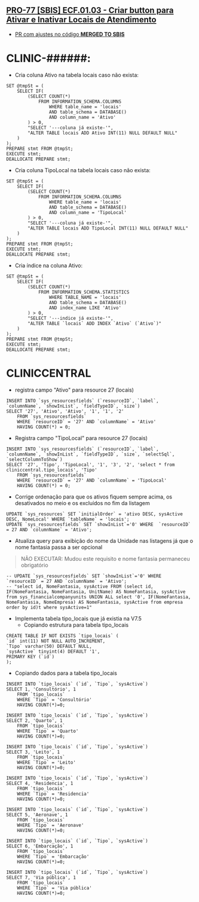 ## [PRO-77 [SBIS] ECF.01.03 - Criar button para Ativar e Inativar Locais de Atendimento](https://feegow.atlassian.net/browse/PRO-77)

- [PR com ajustes no código **MERGED TO SBIS**](https://github.com/feegow/feegowclinic-v7/pull/2859)

CLINIC-######:
=====

- Cria coluna Ativo na tabela locais caso não exista:
```
SET @tmpSt = (
    SELECT IF(
        (SELECT COUNT(*) 
            FROM INFORMATION_SCHEMA.COLUMNS 
                WHERE table_name = 'locais' 
                AND table_schema = DATABASE() 
                AND column_name = 'Ativo' 
        ) > 0,
        "SELECT '---coluna já existe-'", 
        "ALTER TABLE locais ADD Ativo INT(11) NULL DEFAULT NULL"
    )
);
PREPARE stmt FROM @tmpSt;
EXECUTE stmt;
DEALLOCATE PREPARE stmt;
```

- Cria coluna TipoLocal na tabela locais caso não exista:
```
SET @tmpSt = (
    SELECT IF(
        (SELECT COUNT(*) 
            FROM INFORMATION_SCHEMA.COLUMNS 
                WHERE table_name = 'locais' 
                AND table_schema = DATABASE() 
                AND column_name = 'TipoLocal' 
        ) > 0,
        "SELECT '---coluna já existe-'", 
        "ALTER TABLE locais ADD TipoLocal INT(11) NULL DEFAULT NULL"
    )
);
PREPARE stmt FROM @tmpSt;
EXECUTE stmt;
DEALLOCATE PREPARE stmt;
```

- Cria índice na coluna Ativo:
```
SET @tmpSt = (
    SELECT IF(
        (SELECT COUNT(*) 
            FROM INFORMATION_SCHEMA.STATISTICS 
                WHERE TABLE_NAME = 'locais' 
                AND table_schema = DATABASE() 
                AND index_name LIKE 'Ativo'
        ) > 0,
        "SELECT '---indice já existe-'", 
        "ALTER TABLE `locais` ADD INDEX `Ativo` (`Ativo`)"
    )
);
PREPARE stmt FROM @tmpSt;
EXECUTE stmt;
DEALLOCATE PREPARE stmt;
```

CLINICCENTRAL
=====

- registra campo "Ativo" para resource 27 (locais)
```
INSERT INTO `sys_resourcesfields` (`resourceID`, `label`, `columnName`, `showInList`, `fieldTypeID`, `size`)
SELECT '27', 'Ativo', 'Ativo', '1', '1', '2'
    FROM `sys_resourcesfields`
    WHERE `resourceID` = '27' AND `columnName` = 'Ativo'
    HAVING COUNT(*) = 0;
```

- Registra campo "TipoLocal" para resource 27 (locais)
```
INSERT INTO `sys_resourcesfields` (`resourceID`, `label`, `columnName`, `showInList`, `fieldTypeID`, `size`, `selectSql`, `selectColumnToShow`)
SELECT '27', 'Tipo', 'TipoLocal', '1', '3', '2', 'select * from cliniccentral.tipo_locais', 'Tipo'
    FROM `sys_resourcesfields`
    WHERE `resourceID` = '27' AND `columnName` = 'TipoLocal'
    HAVING COUNT(*) = 0;
```

- Corrige ordenação para que os ativos fiquem sempre acima, os desativados no meio e os excluídos no fim da listagem
```
UPDATE `sys_resources` SET `initialOrder` = 'ativo DESC, sysActive DESC, NomeLocal' WHERE `tableName` = 'locais';
UPDATE `sys_resourcesfields` SET `showInList`='0' WHERE  `resourceID` = 27 AND `columnName` = 'Ativo';
```

- Atualiza query para exibição do nome da Unidade nas listagens já que o nome fantasia passa a ser opcional
> NÃO EXECUTAR: Mudou este requisito e nome fantasia permaneceu obrigatório
```
-- UPDATE `sys_resourcesfields` SET `showInList`='0' WHERE  `resourceID` = 27 AND `columnName` = 'Ativo';
-- "select id, NomeFantasia, sysActive FROM (select id, IF(NomeFantasia, NomeFantasia, UnitName) AS NomeFantasia, sysActive from sys_financialcompanyunits UNION ALL select '0', IF(NomeFantasia, NomeFantasia, NomeEmpresa) AS NomeFantasia, sysActive from empresa order by id)t where sysActive=1"
```

- Implementa tabela tipo_locais que já existia na V7.5
  - Copiando estrutura para tabela tipo_locais
```
CREATE TABLE IF NOT EXISTS `tipo_locais` (
`id` int(11) NOT NULL AUTO_INCREMENT,
`Tipo` varchar(50) DEFAULT NULL,
`sysActive` tinyint(4) DEFAULT '1',
PRIMARY KEY (`id`)
);
```

- Copiando dados para a tabela tipo_locais
```
INSERT INTO `tipo_locais` (`id`, `Tipo`, `sysActive`)
SELECT 1, 'Consultório', 1
    FROM `tipo_locais`
    WHERE `Tipo` = 'Consultório'
    HAVING COUNT(*)=0;

INSERT INTO `tipo_locais` (`id`, `Tipo`, `sysActive`)
SELECT 2, 'Quarto', 1
    FROM `tipo_locais`
    WHERE `Tipo` = 'Quarto'
    HAVING COUNT(*)=0;

INSERT INTO `tipo_locais` (`id`, `Tipo`, `sysActive`)
SELECT 3, 'Leito', 1
    FROM `tipo_locais`
    WHERE `Tipo` = 'Leito'
    HAVING COUNT(*)=0;

INSERT INTO `tipo_locais` (`id`, `Tipo`, `sysActive`)
SELECT 4, 'Residencia', 1
    FROM `tipo_locais`
    WHERE `Tipo` = 'Residencia'
    HAVING COUNT(*)=0;

INSERT INTO `tipo_locais` (`id`, `Tipo`, `sysActive`)
SELECT 5, 'Aeronave', 1
    FROM `tipo_locais`
    WHERE `Tipo` = 'Aeronave'
    HAVING COUNT(*)=0;

INSERT INTO `tipo_locais` (`id`, `Tipo`, `sysActive`)
SELECT 6, 'Embarcação', 1
    FROM `tipo_locais`
    WHERE `Tipo` = 'Embarcação'
    HAVING COUNT(*)=0;

INSERT INTO `tipo_locais` (`id`, `Tipo`, `sysActive`)
SELECT 7, 'Via pública', 1
    FROM `tipo_locais`
    WHERE `Tipo` = 'Via pública'
    HAVING COUNT(*)=0;
```
